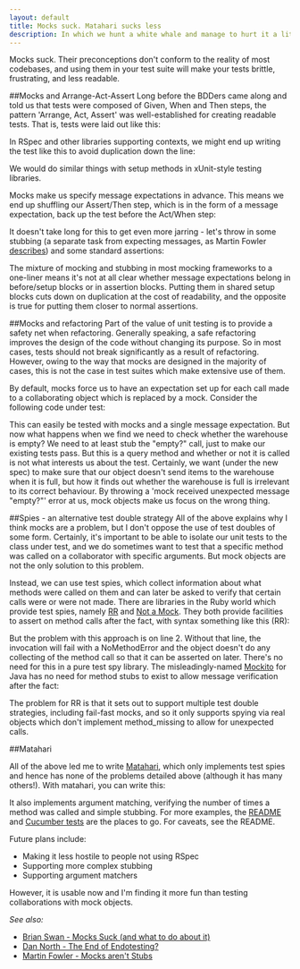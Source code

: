 ```yaml
---
layout: default
title: Mocks suck. Matahari sucks less
description: In which we hunt a white whale and manage to hurt it a little bit
---
```


Mocks suck. Their preconceptions don't conform to the reality of most codebases, and using them in your test suite will make your tests brittle, frustrating, and less readable.

##Mocks and Arrange-Act-Assert
Long before the BDDers came along and told us that tests were composed of Given, When and Then steps, the pattern 'Arrange, Act, Assert' was well-established for creating readable tests. That is, tests were laid out like this:

<script src="https://gist.github.com/1009053.js?file=arrange_act_assert.rb"> </script> 

In RSpec and other libraries supporting contexts, we might end up writing the test like this to avoid duplication down the line:

<script src="https://gist.github.com/1009053.js?file=rspec_arrange_act_assert.rb"> </script>

We would do similar things with setup methods in xUnit-style testing libraries.

Mocks make us specify message expectations in advance. This means we end up shuffling our Assert/Then step, which is in the form of a message expectation, back up the test before the Act/When step:

<script src="https://gist.github.com/1009053.js?file=mocks_arrange_assert_act.rb"> </script>

It doesn't take long for this to get even more jarring - let's throw in some stubbing (a separate task from expecting messages, as Martin Fowler [describes](http://martinfowler.com/articles/mocksArentStubs.html)) and some standard assertions:

<script src="https://gist.github.com/1009053.js?file=mocks_make_your_brain_hurt.rb"> </script>

The mixture of mocking and stubbing in most mocking frameworks to a one-liner means it's not at all clear whether message expectations belong in before/setup blocks or in assertion blocks. Putting them in shared setup blocks cuts down on duplication at the cost of readability, and the opposite is true for putting them closer to normal assertions.

##Mocks and refactoring
Part of the value of unit testing is to provide a safety net when refactoring. Generally speaking, a safe refactoring improves the design of the code without changing its purpose. So in most cases, tests should not break significantly as a result of refactoring. However, owing to the way that mocks are designed in the majority of cases, this is not the case in test suites which make extensive use of them.

By default, mocks force us to have an expectation set up for each call made to a collaborating object which is replaced by a mock. Consider the following code under test:

<script src="https://gist.github.com/1009053.js?file=simple_code_using_collaborator.rb"> </script>

This can easily be tested with mocks and a single message expectation. But now what happens when we find we need to check whether the warehouse is empty? We need to at least stub the "empty?" call, just to make our existing tests pass. But this is a query method and whether or not it is called is not what interests us about the test. Certainly, we want (under the new spec) to make sure that our object doesn't send items to the warehouse when it is full, but how it finds out whether the warehouse is full is irrelevant to its correct behaviour. By throwing a 'mock received unexpected message "empty?"' error at us, mock objects make us focus on the wrong thing.

##Spies - an alternative test double strategy
All of the above explains why I think mocks are a problem, but I don't oppose the use of test doubles of some form. Certainly, it's important to be able to isolate our unit tests to the class under test, and we do sometimes want to test that a specific method was called on a collaborator with specific arguments. But mock objects are not the only solution to this problem.

Instead, we can use test spies, which collect information about what methods were called on them and can later be asked to verify that certain calls were or were not made. There are libraries in the Ruby world which provide test spies, namely [RR](https://github.com/btakita/rr) and [Not a Mock](http://notahat.com/not_a_mock). They both provide facilities to assert on method calls after the fact, with syntax something like this (RR):

<script src="https://gist.github.com/1009053.js?file=rr_test_spies.rb"> </script>

But the problem with this approach is on line 2. Without that line, the invocation will fail with a NoMethodError and the object doesn't do any collecting of the method call so that it can be asserted on later. There's no need for this in a pure test spy library. The misleadingly-named [Mockito](http://mockito.org/) for Java has no need for method stubs to exist to allow message verification after the fact:

<script src="https://gist.github.com/1009053.js?file=mockito_example.java"> </script>

The problem for RR is that it sets out to support multiple test double strategies, including fail-fast mocks, and so it only supports spying via real objects which don't implement method_missing to allow for unexpected calls.

##Matahari

All of the above led me to write [Matahari](https://github.com/mortice/matahari), which only implements test spies and hence has none of the problems detailed above (although it has many others!). With matahari, you can write this:

<script src="https://gist.github.com/1009053.js?file=matahari_example.rb"> </script>

It also implements argument matching, verifying the number of times a method was called and simple stubbing. For more examples, the [README](https://github.com/mortice/matahari/blob/master/README.rdoc) and [Cucumber tests](http://relishapp.com/mortice/matahari) are the places to go. For caveats, see the README.

Future plans include:

* Making it less hostile to people not using RSpec
* Supporting more complex stubbing
* Supporting argument matchers

However, it is usable now and I'm finding it more fun than testing collaborations with mock objects.

*See also:*
* [Brian Swan - Mocks Suck (and what to do about it)](http://vimeo.com/16285089)
* [Dan North - The End of Endotesting?](http://dannorth.net/2008/09/14/the-end-of-endotesting/)
* [Martin Fowler - Mocks aren't Stubs](http://martinfowler.com/articles/mocksArentStubs.html)
